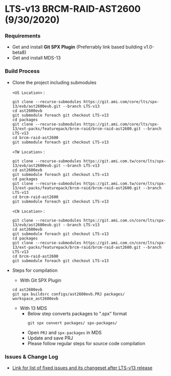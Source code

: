 # LTS-v13 BRCM-RAID-AST2600 (9/30/2020)

### Requirements

- Get and install **Git SPX Plugin** (Preferrably link based building v1.0-beta8)
- Get and install MDS-13

### Build Process
- Clone the project including submodules

    `<US Location>` :
    ```
    git clone --recurse-submodules https://git.ami.com/core/lts/spx-13/evb/ast2600evb.git --branch LTS-v13
    cd ast2600evb
    git submodule foreach git checkout LTS-v13
    cd packages 
    git clone --recurse-submodules https://git.ami.com/core/lts/spx-13/ext-packs/featurepack/brcm-raid/brcm-raid-ast2600.git --branch LTS-v13
    cd brcm-raid-ast2600
    git submodule foreach git checkout LTS-v13
    ```
    `<TW Location>` :
    ```
    git clone --recurse-submodules https://git.ami.com.tw/core/lts/spx-13/evb/ast2600evb.git --branch LTS-v13
    cd ast2600evb
    git submodule foreach git checkout LTS-v13
    cd packages 
    git clone --recurse-submodules https://git.ami.com.tw/core/lts/spx-13/ext-packs/featurepack/brcm-raid/brcm-raid-ast2600.git --branch LTS-v13
    cd brcm-raid-ast2600
    git submodule foreach git checkout LTS-v13
    ```
    `<CN Location>` :
    ```
    git clone --recurse-submodules https://git.ami.com.cn/core/lts/spx-13/evb/ast2600evb.git --branch LTS-v13
    cd ast2600evb
    git submodule foreach git checkout LTS-v13
    cd packages 
    git clone --recurse-submodules https://git.ami.com.cn/core/lts/spx-13/ext-packs/featurepack/brcm-raid/brcm-raid-ast2600.git --branch LTS-v13
    cd brcm-raid-ast2600
    git submodule foreach git checkout LTS-v13
    ```
- Steps for compilation
    - With Git SPX Plugin 
    ```
    cd ast2600evb
    git spx buildsrc configs/ast2600evb.PRJ packages/ workspace_ast2600evb
    ```
    - With 13 MDS
        - Below step converts packages to ".spx" format
            ```
            git spx convert packages/ spx-packages/
            ```
        - Open `PRJ` and `spx-packages` in MDS
        - Update and save PRJ
        - Please follow regular steps for source code compilation



### Issues & Change Log
- [Link for list of fixed issues and its changeset after LTS-v13 release]( https://git.ami.com/core/lts/spx-13/ext-packs/featurepack/brcm-raid/brcm-raid-ast2600/-/merge_requests?scope=all&utf8=%E2%9C%93&state=all&target_branch=lts-v13 )



